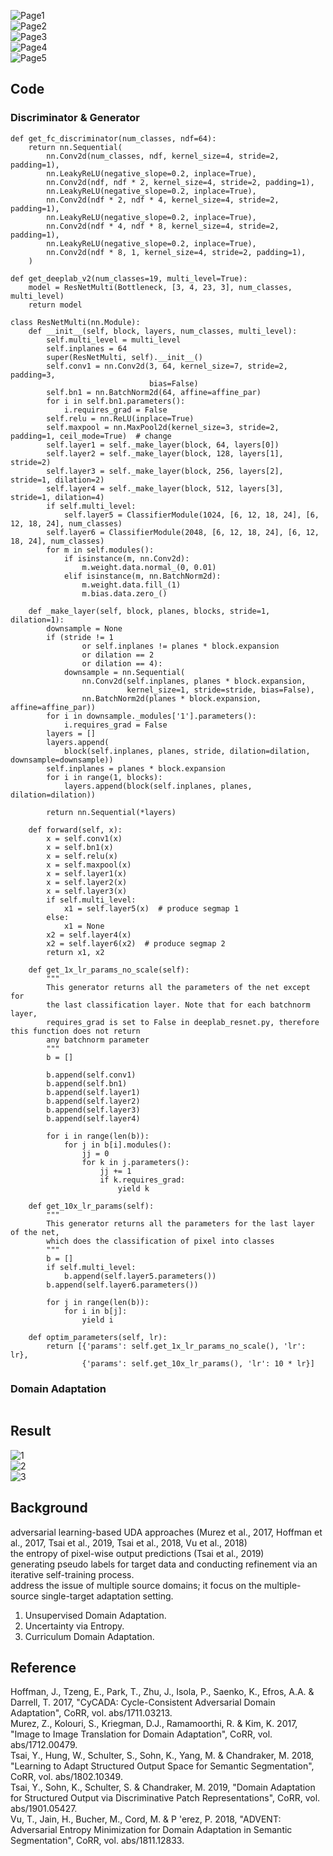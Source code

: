![Page1](https://user-images.githubusercontent.com/49134038/99080548-5af33d80-25b9-11eb-9e96-a098224eb46b.png)   
![Page2](https://user-images.githubusercontent.com/49134038/99080561-60e91e80-25b9-11eb-8a57-6b3c3b045d42.png)   
![Page3](https://user-images.githubusercontent.com/49134038/99080563-621a4b80-25b9-11eb-9a8c-b76095e8d3ed.png)   
![Page4](https://user-images.githubusercontent.com/49134038/99080567-62b2e200-25b9-11eb-9067-0b3bf435a9cc.png)   
![Page5](https://user-images.githubusercontent.com/49134038/99080570-634b7880-25b9-11eb-9eba-b631e0d70602.png)   
   
## Code
### Discriminator & Generator
```
def get_fc_discriminator(num_classes, ndf=64):
    return nn.Sequential(
        nn.Conv2d(num_classes, ndf, kernel_size=4, stride=2, padding=1),
        nn.LeakyReLU(negative_slope=0.2, inplace=True),
        nn.Conv2d(ndf, ndf * 2, kernel_size=4, stride=2, padding=1),
        nn.LeakyReLU(negative_slope=0.2, inplace=True),
        nn.Conv2d(ndf * 2, ndf * 4, kernel_size=4, stride=2, padding=1),
        nn.LeakyReLU(negative_slope=0.2, inplace=True),
        nn.Conv2d(ndf * 4, ndf * 8, kernel_size=4, stride=2, padding=1),
        nn.LeakyReLU(negative_slope=0.2, inplace=True),
        nn.Conv2d(ndf * 8, 1, kernel_size=4, stride=2, padding=1),
    )
```   
```
def get_deeplab_v2(num_classes=19, multi_level=True):
    model = ResNetMulti(Bottleneck, [3, 4, 23, 3], num_classes, multi_level)
    return model
```
```
class ResNetMulti(nn.Module):
    def __init__(self, block, layers, num_classes, multi_level):
        self.multi_level = multi_level
        self.inplanes = 64
        super(ResNetMulti, self).__init__()
        self.conv1 = nn.Conv2d(3, 64, kernel_size=7, stride=2, padding=3,
                               bias=False)
        self.bn1 = nn.BatchNorm2d(64, affine=affine_par)
        for i in self.bn1.parameters():
            i.requires_grad = False
        self.relu = nn.ReLU(inplace=True)
        self.maxpool = nn.MaxPool2d(kernel_size=3, stride=2, padding=1, ceil_mode=True)  # change
        self.layer1 = self._make_layer(block, 64, layers[0])
        self.layer2 = self._make_layer(block, 128, layers[1], stride=2)
        self.layer3 = self._make_layer(block, 256, layers[2], stride=1, dilation=2)
        self.layer4 = self._make_layer(block, 512, layers[3], stride=1, dilation=4)
        if self.multi_level:
            self.layer5 = ClassifierModule(1024, [6, 12, 18, 24], [6, 12, 18, 24], num_classes)
        self.layer6 = ClassifierModule(2048, [6, 12, 18, 24], [6, 12, 18, 24], num_classes)
        for m in self.modules():
            if isinstance(m, nn.Conv2d):
                m.weight.data.normal_(0, 0.01)
            elif isinstance(m, nn.BatchNorm2d):
                m.weight.data.fill_(1)
                m.bias.data.zero_()

    def _make_layer(self, block, planes, blocks, stride=1, dilation=1):
        downsample = None
        if (stride != 1
                or self.inplanes != planes * block.expansion
                or dilation == 2
                or dilation == 4):
            downsample = nn.Sequential(
                nn.Conv2d(self.inplanes, planes * block.expansion,
                          kernel_size=1, stride=stride, bias=False),
                nn.BatchNorm2d(planes * block.expansion, affine=affine_par))
        for i in downsample._modules['1'].parameters():
            i.requires_grad = False
        layers = []
        layers.append(
            block(self.inplanes, planes, stride, dilation=dilation, downsample=downsample))
        self.inplanes = planes * block.expansion
        for i in range(1, blocks):
            layers.append(block(self.inplanes, planes, dilation=dilation))

        return nn.Sequential(*layers)

    def forward(self, x):
        x = self.conv1(x)
        x = self.bn1(x)
        x = self.relu(x)
        x = self.maxpool(x)
        x = self.layer1(x)
        x = self.layer2(x)
        x = self.layer3(x)
        if self.multi_level:
            x1 = self.layer5(x)  # produce segmap 1
        else:
            x1 = None
        x2 = self.layer4(x)
        x2 = self.layer6(x2)  # produce segmap 2
        return x1, x2

    def get_1x_lr_params_no_scale(self):
        """
        This generator returns all the parameters of the net except for
        the last classification layer. Note that for each batchnorm layer,
        requires_grad is set to False in deeplab_resnet.py, therefore this function does not return
        any batchnorm parameter
        """
        b = []

        b.append(self.conv1)
        b.append(self.bn1)
        b.append(self.layer1)
        b.append(self.layer2)
        b.append(self.layer3)
        b.append(self.layer4)

        for i in range(len(b)):
            for j in b[i].modules():
                jj = 0
                for k in j.parameters():
                    jj += 1
                    if k.requires_grad:
                        yield k

    def get_10x_lr_params(self):
        """
        This generator returns all the parameters for the last layer of the net,
        which does the classification of pixel into classes
        """
        b = []
        if self.multi_level:
            b.append(self.layer5.parameters())
        b.append(self.layer6.parameters())

        for j in range(len(b)):
            for i in b[j]:
                yield i

    def optim_parameters(self, lr):
        return [{'params': self.get_1x_lr_params_no_scale(), 'lr': lr},
                {'params': self.get_10x_lr_params(), 'lr': 10 * lr}]
```   
### Domain Adaptation
```
```   
   
## Result
![1](https://github.com/feipan664/IntraDA/blob/65a118754b063285f2d93cc66e15b3bb4166328d/figure/introduction.png)   
![2](https://github.com/feipan664/IntraDA/blob/65a118754b063285f2d93cc66e15b3bb4166328d/figure/results.png)   
![3](https://github.com/feipan664/IntraDA/blob/65a118754b063285f2d93cc66e15b3bb4166328d/figure/examples.png)   
   
## Background
adversarial learning-based UDA approaches (Murez et al., 2017, Hoffman et al., 2017, Tsai et al., 2019, Tsai et al., 2018, Vu et al., 2018)   
the entropy of pixel-wise output predictions (Tsai et al., 2019)   
generating pseudo labels for target data and conducting refinement via an iterative self-training process.   
address the issue of multiple source domains; it focus on the multiple-source single-target adaptation setting.   
   
1.	Unsupervised Domain Adaptation.
2.	Uncertainty via Entropy.
3.	Curriculum Domain Adaptation.   
   
## Reference
Hoffman, J., Tzeng, E., Park, T., Zhu, J., Isola, P., Saenko, K., Efros, A.A. & Darrell, T. 2017, "CyCADA: Cycle-Consistent Adversarial Domain Adaptation", CoRR, vol. abs/1711.03213.   
Murez, Z., Kolouri, S., Kriegman, D.J., Ramamoorthi, R. & Kim, K. 2017, "Image to Image Translation for Domain Adaptation", CoRR, vol. abs/1712.00479.   
Tsai, Y., Hung, W., Schulter, S., Sohn, K., Yang, M. & Chandraker, M. 2018, "Learning to Adapt Structured Output Space for Semantic Segmentation", CoRR, vol. abs/1802.10349.   
Tsai, Y., Sohn, K., Schulter, S. & Chandraker, M. 2019, "Domain Adaptation for Structured Output via Discriminative Patch Representations", CoRR, vol. abs/1901.05427.   
Vu, T., Jain, H., Bucher, M., Cord, M. & P 'erez, P. 2018, "ADVENT: Adversarial Entropy Minimization for Domain Adaptation in Semantic Segmentation", CoRR, vol. abs/1811.12833.   
